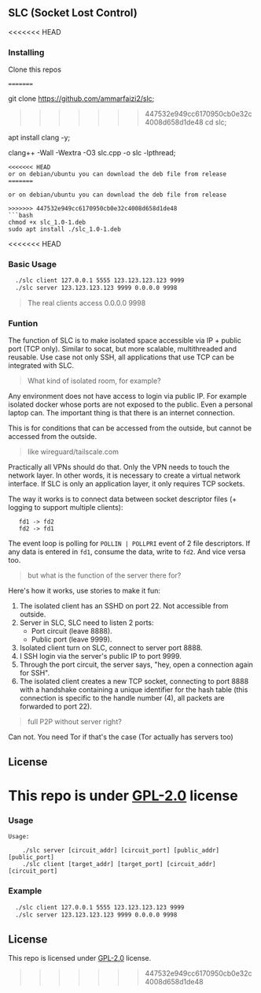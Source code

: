 ## SLC (Socket Lost Control)

<<<<<<< HEAD

### Installing
Clone this repos

```
=======
```
git clone https://github.com/ammarfaizi2/slc;

>>>>>>> 447532e949cc6170950cb0e32c4008d658d1de48
cd slc;

apt install clang -y;

clang++ -Wall -Wextra -O3 slc.cpp -o slc -lpthread;
```
<<<<<<< HEAD
or on debian/ubuntu you can download the deb file from release
=======

or on debian/ubuntu you can download the deb file from release

>>>>>>> 447532e949cc6170950cb0e32c4008d658d1de48
```bash
chmod +x slc_1.0-1.deb
sudo apt install ./slc_1.0-1.deb
```

<<<<<<< HEAD
### Basic Usage

```bash
  ./slc client 127.0.0.1 5555 123.123.123.123 9999
  ./slc server 123.123.123.123 9999 0.0.0.0 9998
```

> The real clients access 0.0.0.0 9998

### Funtion
The function of SLC is to make isolated space accessible via IP + public port (TCP only). Similar to socat, but more scalable, multithreaded and reusable. Use case not only SSH, all applications that use TCP can be integrated with SLC.

> What kind of isolated room, for example?

Any environment does not have access to login via public IP. For example isolated docker whose ports are not exposed to the public.
Even a personal laptop can.
The important thing is that there is an internet connection.

This is for conditions that can be accessed from the outside, but cannot be accessed from the outside.

> like wireguard/tailscale.com

Practically all VPNs should do that. Only the VPN needs to touch the network layer. In other words, it is necessary to create a virtual network interface. If SLC is only an application layer, it only requires TCP sockets.

The way it works is to connect data between socket descriptor files (+ logging to support multiple clients):
```
   fd1 -> fd2
   fd2 -> fd1
```
The event loop is polling for `POLLIN | POLLPRI` event of 2 file descriptors. If any data is entered in `fd1`, consume the data, write to `fd2`. And vice versa too.

> but what is the function of the server there for?

Here's how it works, use stories to make it fun:

1) The isolated client has an SSHD on port 22. Not accessible from outside.
2) Server in SLC, SLC need to listen 2 ports:
     - Port circuit (leave 8888).
     - Public port (leave 9999).
3) Isolated client turn on SLC, connect to server port 8888.
4) I SSH login via the server's public IP to port 9999.
5) Through the port circuit, the server says, "hey, open a connection again for SSH".
6) The isolated client creates a new TCP socket, connecting to port 8888 with a handshake containing a unique identifier for the hash table (this connection is specific to the handle number (4), all packets are forwarded to port 22).

> full P2P without server right?

Can not. You need Tor if that's the case (Tor actually has servers too)

## License
This repo is under [GPL-2.0](LICENSE) license
=======
### Usage

```
Usage:

	./slc server [circuit_addr] [circuit_port] [public_addr] [public_port]
	./slc client [target_addr] [target_port] [circuit_addr] [circuit_port]
```

### Example

```bash
  ./slc client 127.0.0.1 5555 123.123.123.123 9999
  ./slc server 123.123.123.123 9999 0.0.0.0 9998
```

## License
This repo is licensed under [GPL-2.0](LICENSE) license.
>>>>>>> 447532e949cc6170950cb0e32c4008d658d1de48
